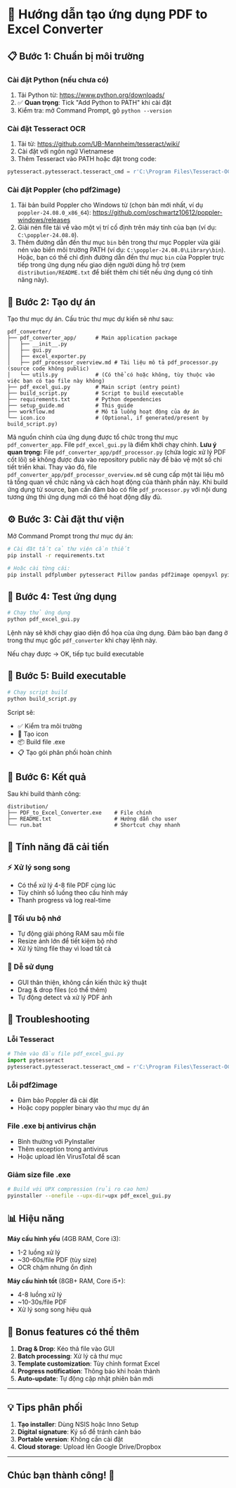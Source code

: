 # 🚀 Hướng dẫn tạo ứng dụng PDF to Excel Converter

## 📋 Bước 1: Chuẩn bị môi trường

### Cài đặt Python (nếu chưa có)

1. Tải Python từ: <https://www.python.org/downloads/>
2. ✅ **Quan trọng**: Tick "Add Python to PATH" khi cài đặt
3. Kiểm tra: mở Command Prompt, gõ `python --version`

### Cài đặt Tesseract OCR

1. Tải từ: <https://github.com/UB-Mannheim/tesseract/wiki/>
2. Cài đặt với ngôn ngữ Vietnamese
3. Thêm Tesseract vào PATH hoặc đặt trong code:

```python
pytesseract.pytesseract.tesseract_cmd = r'C:\Program Files\Tesseract-OCR\tesseract.exe'
```

### Cài đặt Poppler (cho pdf2image)

1. Tải bản build Poppler cho Windows từ (chọn bản mới nhất, ví dụ `poppler-24.08.0_x86_64`): <https://github.com/oschwartz10612/poppler-windows/releases>
2. Giải nén file tải về vào một vị trí cố định trên máy tính của bạn (ví dụ: `C:\poppler-24.08.0`).
3. Thêm đường dẫn đến thư mục `bin` bên trong thư mục Poppler vừa giải nén vào biến môi trường PATH (ví dụ: `C:\poppler-24.08.0\Library\bin`).
   Hoặc, bạn có thể chỉ định đường dẫn đến thư mục `bin` của Poppler trực tiếp trong ứng dụng nếu giao diện người dùng hỗ trợ (xem `distribution/README.txt` để biết thêm chi tiết nếu ứng dụng có tính năng này).

## 📂 Bước 2: Tạo dự án

Tạo thư mục dự án. Cấu trúc thư mục dự kiến sẽ như sau:

``` text
pdf_converter/
├── pdf_converter_app/      # Main application package
│   ├── __init__.py
│   ├── gui.py
│   ├── excel_exporter.py
│   ├── pdf_processor_overview.md # Tài liệu mô tả pdf_processor.py (source code không public)
│   └── utils.py            # (Có thể có hoặc không, tùy thuộc vào việc bạn có tạo file này không)
├── pdf_excel_gui.py        # Main script (entry point)
├── build_script.py         # Script to build executable
├── requirements.txt        # Python dependencies
├── setup_guide.md          # This guide
├── workflow.md             # Mô tả luồng hoạt động của dự án
└── icon.ico                # (Optional, if generated/present by build_script.py)
```

Mã nguồn chính của ứng dụng được tổ chức trong thư mục `pdf_converter_app`. File `pdf_excel_gui.py` là điểm khởi chạy chính.
**Lưu ý quan trọng:** File `pdf_converter_app/pdf_processor.py` (chứa logic xử lý PDF cốt lõi) sẽ không được đưa vào repository public này để bảo vệ một số chi tiết triển khai. Thay vào đó, file `pdf_converter_app/pdf_processor_overview.md` sẽ cung cấp một tài liệu mô tả tổng quan về chức năng và cách hoạt động của thành phần này. Khi build ứng dụng từ source, bạn cần đảm bảo có file `pdf_processor.py` với nội dung tương ứng thì ứng dụng mới có thể hoạt động đầy đủ.

## ⚙️ Bước 3: Cài đặt thư viện

Mở Command Prompt trong thư mục dự án:

``` bash
# Cài đặt tất cả thư viện cần thiết
pip install -r requirements.txt

# Hoặc cài từng cái:
pip install pdfplumber pytesseract Pillow pandas pdf2image openpyxl pyinstaller
```

## 🧪 Bước 4: Test ứng dụng

``` bash
# Chạy thử ứng dụng
python pdf_excel_gui.py
```

Lệnh này sẽ khởi chạy giao diện đồ họa của ứng dụng. Đảm bảo bạn đang ở trong thư mục gốc `pdf_converter` khi chạy lệnh này.

Nếu chạy được → OK, tiếp tục build executable

## 🔨 Bước 5: Build executable

```bash
# Chạy script build
python build_script.py
```

Script sẽ:

- ✅ Kiểm tra môi trường
- 🎨 Tạo icon
- 📦 Build file .exe
- 📋 Tạo gói phân phối hoàn chỉnh

## 📁 Bước 6: Kết quả

Sau khi build thành công:

``` text
distribution/
├── PDF_to_Excel_Converter.exe    # File chính
├── README.txt                    # Hướng dẫn cho user
└── run.bat                       # Shortcut chạy nhanh
```

## 🚀 Tính năng đã cải tiến

### ⚡ Xử lý song song

- Có thể xử lý 4-8 file PDF cùng lúc
- Tùy chỉnh số luồng theo cấu hình máy
- Thanh progress và log real-time

### 💾 Tối ưu bộ nhớ

- Tự động giải phóng RAM sau mỗi file
- Resize ảnh lớn để tiết kiệm bộ nhớ
- Xử lý từng file thay vì load tất cả

### 🎯 Dễ sử dụng

- GUI thân thiện, không cần kiến thức kỹ thuật
- Drag & drop files (có thể thêm)
- Tự động detect và xử lý PDF ảnh

## 🐛 Troubleshooting

### Lỗi Tesseract

```python
# Thêm vào đầu file pdf_excel_gui.py
import pytesseract
pytesseract.pytesseract.tesseract_cmd = r'C:\Program Files\Tesseract-OCR\tesseract.exe'
```

### Lỗi pdf2image

- Đảm bảo Poppler đã cài đặt
- Hoặc copy poppler binary vào thư mục dự án

### File .exe bị antivirus chặn

- Bình thường với PyInstaller
- Thêm exception trong antivirus
- Hoặc upload lên VirusTotal để scan

### Giảm size file .exe

```bash
# Build với UPX compression (rủi ro cao hơn)
pyinstaller --onefile --upx-dir=upx pdf_excel_gui.py
```

## 📊 Hiệu năng

**Máy cấu hình yếu** (4GB RAM, Core i3):

- 1-2 luồng xử lý
- ~30-60s/file PDF (tùy size)
- OCR chậm nhưng ổn định

**Máy cấu hình tốt** (8GB+ RAM, Core i5+):

- 4-8 luồng xử lý
- ~10-30s/file PDF
- Xử lý song song hiệu quả

## 🎁 Bonus features có thể thêm

1. **Drag & Drop**: Kéo thả file vào GUI
2. **Batch processing**: Xử lý cả thư mục
3. **Template customization**: Tùy chỉnh format Excel
4. **Progress notification**: Thông báo khi hoàn thành
5. **Auto-update**: Tự động cập nhật phiên bản mới

---

## 💡 Tips phân phối

1. **Tạo installer**: Dùng NSIS hoặc Inno Setup
2. **Digital signature**: Ký số để tránh cảnh báo
3. **Portable version**: Không cần cài đặt
4. **Cloud storage**: Upload lên Google Drive/Dropbox

---

## **Chúc bạn thành công! 🎉**
